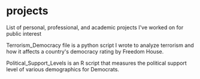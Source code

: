 # projects
List of personal, professional, and academic projects I've worked on for public interest

Terrorism_Democracy file is a python script I wrote to analyze terrorism and how it affects a country's democracy rating by Freedom House. 

Political_Support_Levels is an R script that measures the political support level of various demographics for Democrats.
